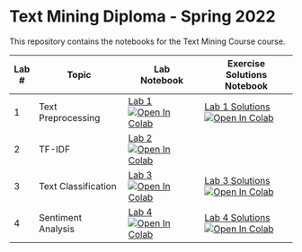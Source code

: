 #  Text Mining Diploma - Spring 2022
This repository contains the notebooks for the Text Mining Course course.

| Lab <br /> # | Topic | Lab <br /> Notebook | Exercise <br /> Solutions Notebook |
| --- | ----------- | ----- |----- |
| 1 | Text Preprocessing| [Lab 1](https://github.com/marwagaser/Text_Mining_Diploma/blob/main/Lab1/Text_Mining_Lab_1_.ipynb) <br /> [![Open In Colab](https://colab.research.google.com/assets/colab-badge.svg)](https://colab.research.google.com/github/marwagaser/Text_Mining_Diploma/blob/main/Lab1/Text_Mining_Lab_1_.ipynb) | [Lab 1 Solutions](https://github.com/marwagaser/Text_Mining_Diploma/blob/main/Lab1/Text_Mining_Lab_1_Solution.ipynb) <br /> [![Open In Colab](https://colab.research.google.com/assets/colab-badge.svg)](https://colab.research.google.com/github/marwagaser/Text_Mining_Diploma/blob/main/Lab1/Text_Mining_Lab_1_Solution.ipynb)|
|2|TF-IDF| [Lab 2](https://github.com/marwagaser/Text_Mining_Diploma/blob/main/Lab2/Text_Mining_Lab_2.ipynb) <br /> [![Open In Colab](https://colab.research.google.com/assets/colab-badge.svg)](https://colab.research.google.com/github/marwagaser/Text_Mining_Diploma/blob/main/Lab2/Text_Mining_Lab_2.ipynb)
| 3 | Text Classification| [Lab 3](https://github.com/marwagaser/Text_Mining_Diploma/blob/main/Lab3/Text_Mining_Lab_3.ipynb) <br /> [![Open In Colab](https://colab.research.google.com/assets/colab-badge.svg)](https://colab.research.google.com/github/marwagaser/Text_Mining_Diploma/blob/main/Lab3/Text_Mining_Lab_3.ipynb) | [Lab 3 Solutions](https://github.com/marwagaser/Text_Mining_Diploma/blob/main/Lab3/Text_Mining_Lab_3_Solution.ipynb) <br /> [![Open In Colab](https://colab.research.google.com/assets/colab-badge.svg)](https://colab.research.google.com/github/marwagaser/Text_Mining_Diploma/blob/main/Lab3/Text_Mining_Lab_3_Solution.ipynb)|
| 4 | Sentiment Analysis| [Lab 4](https://github.com/marwagaser/Text_Mining_Diploma/blob/main/Lab4/Text_Mining_Lab_4_.ipynb) <br /> [![Open In Colab](https://colab.research.google.com/assets/colab-badge.svg)](https://colab.research.google.com/github/marwagaser/Text_Mining_Diploma/blob/main/Lab4/Text_Mining_Lab_4_.ipynb) | [Lab 4 Solutions]() <br /> [![Open In Colab](https://colab.research.google.com/assets/colab-badge.svg)]()|

